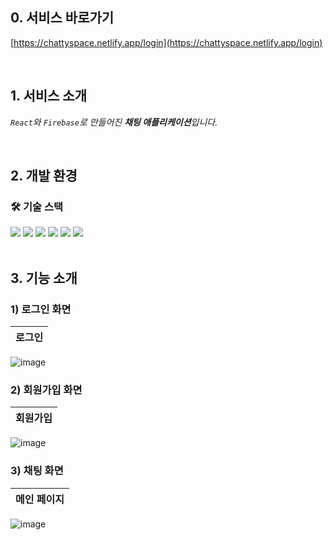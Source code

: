 ## 0. 서비스 바로가기

[https://chattyspace.netlify.app/login](https://chattyspace.netlify.app/login)

<br>

## 1. 서비스 소개

<em>`React`와 `Firebase`로 만들어진 <strong>채팅 애플리케이션</strong>입니다.</em>

<br>

## 2. 개발 환경

### 🛠 기술 스택

<div>
  <img src="https://img.shields.io/badge/React-grey?style=for-the-badge&logo=React&logoColor=61DAFB"/>
  <img src="https://img.shields.io/badge/vite-grey?style=for-the-badge&logo=vite&logoColor=4B32C3"/>
  <img src="https://img.shields.io/badge/javascript-grey?style=for-the-badge&logo=javascript&logoColor=f7df1e" />
  <img src="https://img.shields.io/badge/React Router-grey?style=for-the-badge&logo=React Router&logoColor=CA4245"/>
  <img src="https://img.shields.io/badge/Prettier-grey?style=for-the-badge&logo=Prettier&logoColor=F7B93E"/>
  <img src="https://img.shields.io/badge/ESLint-grey?style=for-the-badge&logo=ESLint&logoColor=4B32C3"/>
</br> 
</div>

</br>

## 3. 기능 소개

### 1) 로그인 화면

| 로그인      |
| ----------- |
![image](https://github.com/user-attachments/assets/cf40733d-ea91-414e-9762-ce5930bd5098)


### 2) 회원가입 화면

| 회원가입    |
| ----------- |
![image](https://github.com/user-attachments/assets/70996ee1-37cd-4f88-9673-78d1c86d6c97)


### 3) 채팅 화면

| 메인 페이지 |
| ----------- |
![image](https://github.com/user-attachments/assets/87a72e91-3e54-4368-87e8-bbcb401fea2a)




